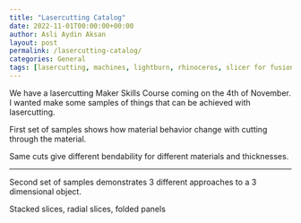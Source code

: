 ```yaml
---
title: "Lasercutting Catalog"
date: 2022-11-01T00:00:00+00:00
author: Asli Aydin Aksan
layout: post
permalink: /lasercutting-catalog/
categories: General
tags: [lasercutting, machines, lightburn, rhinoceros, slicer for fusion]
---
```


We have a lasercutting Maker Skills Course coming on the 4th of November. I wanted make some samples of things that can be achieved with lasercutting.

First set of samples shows how material behavior change with cutting through the material.

Same cuts give different bendability for different materials and thicknesses.

---
Second set of samples demonstrates 3 different approaches to a 3 dimensional object.



Stacked slices, radial slices, folded panels